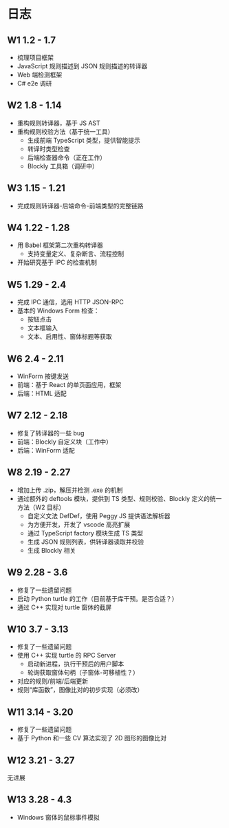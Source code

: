 # 日志

## W1 1.2 - 1.7

- 梳理项目框架
- JavaScript 规则描述到 JSON 规则描述的转译器
- Web 端检测框架
- C# e2e 调研

## W2 1.8 - 1.14

- 重构规则转译器，基于 JS AST
- 重构规则校验方法（基于统一工具）
    - 生成前端 TypeScript 类型，提供智能提示
    - 转译时类型检查
    - 后端检查器命令（正在工作）
    - Blockly 工具箱（调研中）


## W3 1.15 - 1.21

- 完成规则转译器-后端命令-前端类型的完整链路

## W4 1.22 - 1.28

- 用 Babel 框架第二次重构转译器
    - 支持变量定义、复杂断言、流程控制
- 开始研究基于 IPC 的检查机制

## W5 1.29 - 2.4

- 完成 IPC 通信，选用 HTTP JSON-RPC
- 基本的 Windows Form 检查：
    - 按钮点击
    - 文本框输入
    - 文本、启用性、窗体标题等获取

## W6 2.4 - 2.11

- WinForm 按键发送
- 前端：基于 React 的单页面应用，框架
- 后端：HTML 适配

## W7 2.12 - 2.18

- 修复了转译器的一些 bug
- 前端：Blockly 自定义块（工作中）
- 后端：WinForm 适配

## W8 2.19 - 2.27

- 增加上传 .zip，解压并检测 .exe 的机制
- 通过额外的 deftools 模块，提供到 TS 类型、规则校验、Blockly 定义的统一方法（W2 目标）
  - 自定义文法 DefDef，使用 Peggy JS 提供语法解析器
  - 为方便开发，开发了 vscode 高亮扩展
  - 通过 TypeScript factory 模块生成 TS 类型
  - 生成 JSON 规则列表，供转译器读取并校验
  - 生成 Blockly 相关

## W9 2.28 - 3.6

- 修复了一些遗留问题
- 启动 Python turtle 的工作（目前基于库干预。是否合适？）
- 通过 C++ 实现对 turtle 窗体的截屏

## W10 3.7 - 3.13

- 修复了一些遗留问题
- 使用 C++ 实现 turtle 的 RPC Server
  - 启动新进程，执行干预后的用户脚本
  - 轮询获取窗体句柄（子窗体-可移植性？）
- 对应的规则/前端/后端更新
- 规则“库函数”，图像比对的初步实现（必须改）

## W11 3.14 - 3.20

- 修复了一些遗留问题
- 基于 Python 和一些 CV 算法实现了 2D 图形的图像比对

## W12 3.21 - 3.27

无进展

## W13 3.28 - 4.3

- Windows 窗体的鼠标事件模拟
